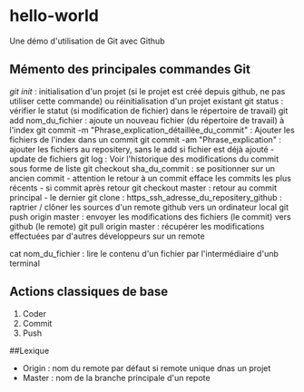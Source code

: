 # hello-world
Une démo d'utilisation de Git avec Github


## Mémento des principales commandes Git
*git init*        : initialisation d'un projet (si le projet est créé depuis github, ne pas utiliser cette commande) ou réinitialisation d'un projet existant
git status : vérifier le statut (si modification de fichier) dans le répertoire de travail)
git add nom_du_fichier      : ajoute un nouveau fichier (du répertoire de travail) à l'index
git commit -m "Phrase_explication_détaillée_du_commit" : Ajouter les fichiers de l'index dans un commit
git commit -am "Phrase_explication" : ajouter les fichiers au repositery, sans le add si fichier est déjà ajouté - update de fichiers
git log : Voir l'historique des modifications du commit sous forme de liste
git checkout sha_du_commit : se positionner sur un ancien commit - attention le retour à un commit efface les commits les plus récents - si commit après retour
git checkout master : retour au commit principal - le dernier
git clone : https_ssh_adresse_du_repositery_github : raptrier / clôner les sources d'un remote github vers un ordinateur local
git push origin master : envoyer les modifications des fichiers (le commit) vers github (le remote)
git pull origin master : récupérer les modifications effectuées par d'autres développeurs sur un remote

cat nom_du_fichier : lire le contenu d'un fichier par l'intermédiaire d'unb terminal

## Actions classiques de base
1. Coder
2. Commit
3. Push

##Lexique
- Origin : nom du remote par défaut si remote unique dnas un projet
- Master : nom de la branche principale d'un repote